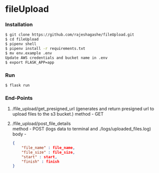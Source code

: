 # fileUpload

### Installation


```sh
$ git clone https://github.com/rajeshagashe/fileUpload.git
$ cd fileUpload
$ pipenv shell
$ pipenv install -r requirements.txt
$ mv env.example .env
Update AWS credentials and bucket name in .env
$ export FLASK_APP=app

```

### Run

```sh
$ flask run
```

### End-Points

1. /file_upload/get_presigned_url
    (generates and return presigned url to upload files to the s3 bucket.)
    method - GET  
  
2. /file_upload/post_file_details    
    method - POST
    (logs data to terminal and ./logs/uploaded_files.log)  
    body - 
    ``` json
    {  
        "file_name" : file_name,
        "file_size" : file_size,
        "start" : start,
        "finish" : finish
    }  
    ```
